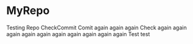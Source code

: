 # MyRepo

Testing Repo 
CheckCommit
Comit again again again
Check again again again again again again again again again again
Test test
